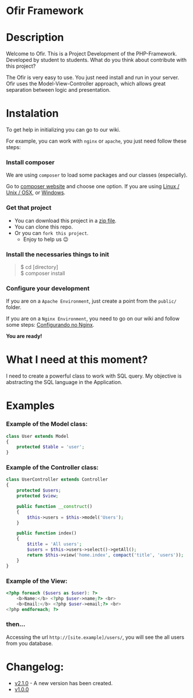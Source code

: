 # Ofir Framework

# Description

Welcome to Ofir. This is a Project Development of the PHP-Framework. Developed by student to students. What do you think about contribute with this project?

The Ofir is very easy to use. You just need install and run in your server. <br>
Ofir uses the Model-View-Controller approach, which allows great separation between logic and presentation. 

# Instalation

To get help in initializing you can go to our wiki.

For example, you can work with `nginx` or `apache`, you just need follow these steps:

### Install composer

We are using `composer` to load some packages and our classes (especially).

Go to [composer website](https://getcomposer.org) and choose one option. If you are using [Linux / Unix / OSX](https://getcomposer.org/doc/00-intro.md#installation-linux-unix-osx), or [Windows](https://getcomposer.org/doc/00-intro.md#installation-windows).

### Get that project

* You can download this project in a [zip file](https://github.com/valdiney/Ofir_Framework-0.1/archive/master.zip).
* You can clone this repo.
* Or you can `fork this project`.
  * Enjoy to help us :wink:

### Install the necessaries things to init

> $ cd [directory] <br>
> $ composer install <br>

### Configure your development

If you are on a `Apache Environment`, just create a point from the `public/` folder.

If you are on a `Nginx Environment`, you need to go on our wiki and follow some steps: [Configurando no Nginx](https://github.com/valdiney/Ofir_Framework-0.1/wiki/Configurando-no-Nginx).

**You are ready!**

# What I need at this moment?

I need to create a powerful class to work with SQL query. My objective is abstracting the SQL language in the Application.

# Examples

### Example of the Model class:

```php
class User extends Model
{
    protected $table = 'user';
}
```

### Example of the Controller class:

```php
class UserController extends Controller 
{
    protected $users;
    protected $view;

    public function __construct()
    {
        $this->users = $this->model('Users');
    }

    public function index()
    {
        $title = 'All users';
        $users = $this->users->select()->getAll();
        return $this->view('home.index', compact('title', 'users'));
    }
}
```

### Example of the View:

```php
<?php foreach ($users as $user): ?>
    <b>Name:</b> <?php $user->name;?> <br>
    <b>Email:</b> <?php $user->email;?> <br>
<?php endforeach; ?>
```

### then...

Accessing the url `http://[site.example]/users/`, you will see the all users from you database.

# Changelog:

- [v2.1.0](https://github.com/valdiney/Ofir_Framework-0.1/releases/tag/v2.0.0) - A new version has been created.
- [v1.0.0](https://github.com/valdiney/Ofir_Framework-0.1/releases/tag/v1.0.0) 
